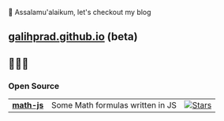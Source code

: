 

👋 Assalamu'alaikum, let's checkout my blog
##   [galihprad.github.io](https://galihprad.github.io) (beta)

## 👨🏻‍💻  
<!-- 
[![Twitter Badge](https://img.shields.io/badge/-@gpwisnujati-3068be?style=flat-square&labelColor=3068be&logo=twitter&logoColor=white&link=https://twitter.com/galihwisnujati)](https://twitter.com/gpwisnujati) -->

###

### Open Source
<table>
<!--   <thead align="center">
<p><img src="https://github-readme-stats.vercel.app/api?username=galihprad&show_icons=true&theme=gotham&locale=en" alt="galihprad" /></p>
    <tr border: none;>
      <td><b>🎁 Projects</b></td>
      <td><b>⭐ Stars</b></td>
    </tr>
  </thead> -->
  <tbody>
          <tr>
      <td><a href="https://github.com/galihprad/math-js"><b>math-js</b></a></td>
       <td>Some Math formulas written in JS</td>
      <td><a href="https://github.com/galihprad/math-js"><img alt="Stars" src="https://img.shields.io/github/stars/galihprad/math-js?style=flat&labelColor=343b41"/></a></td>
    </tr>
  </tbody>
</table>


<!--  ![](https://komarev.com/ghpvc/?username=galihprad&label=&color=grey)  -->


